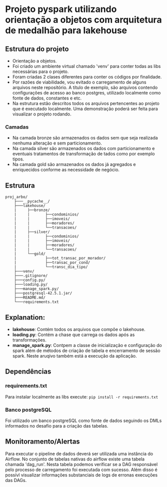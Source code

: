 # Projeto pyspark utilizando orientação a objetos com arquitetura de medalhão para lakehouse

## Estrutura do projeto
- Orientação a objetos.
- Foi criado um ambiente virtual chamado 'venv' para conter todas as libs necessárias para o projeto.
- Foram criadas 2 clases diferentes para conter os códigos por finalidade. 
- Por razões de viabilidade, vou evitado o carregamento de alguns arquivos neste repositório. A título de exemplo, são arquivos contendo configurações de acesso ao banco postgres, utilizado localmente como fonte de dados, constantes e etc.
- Na estrutura estão descritos todos os arquivos pertencentes ao projeto que é executado localmente. Uma demonstração poderá ser feita para visualizar o projeto rodando.

### Camadas
- Na camada bronze são armazenados os dados sem que seja realizada nenhuma alteração e sem particionamento.
- Na camada silver são armazenados os dados com particionamento e eventuais tratamentos de transformação de tados como por exemplo tipos.
- Na camada gold são armazenados os dados já agregados e enriquecidos conforme as necessidade de negócio.

  
## Estrutura

```
proj_arbo/
    ├───__pycache__/
    ├───lakehouse/      
    |     ├──bronze/
    |     |       ├──condominios/
    |     |       ├──imoveis/
    |     |       ├──moradores/
    |     |       └──transacoes/
    |     ├──silver/
    |     |       ├──condominios/
    |     |       ├──imoveis/
    |     |       ├──moradores/
    |     |       └──transacoes/
    |     └──gold/
    |             ├──tot_transac_por_morador/
    |             ├──transac_por_cond/
    |             └──transc_dia_tipo/ 
    ├───venv/
    ├───.gitignore/
    ├───config.py/
    ├───loading.py/ 
    ├───manage_spark.py/
    ├───postgresql-42.5.1.jar/
    ├───README.md/
    └───requirements.txt
```

## Explanation:

- **lakehouse**: Contém todos os arquivos que compôe o lakehouse.
- **loading.py**: Contém a chase que carrega os dados após as transformações.  
- **manage_spark.py**: Contpem a classe de inicialização e configuração do spark além de métodos de criação de tabela e encerramento de sessão spark. Neste aruqivo também está a execução da aplicação.


## Dependências

### requirements.txt
Para instalar localmente as libs execute: `pip install -r requirements.txt`

### Banco postgreSQL
Foi utilizado um banco postgreSQL como fonte de dados seguindo os DMLs informados no desafio para a criação das tabelas.

## Monitoramento/Alertas
Para executar o pipeline de dados deverá ser utilizada uma instância do Airflow. No conjunto de tabelas nativas do airflow existe uma tabela chamada 'dag_run'. 
Nesta tabela podemos verificar se a DAG responsável pelo processo de carregamento foi executada com sucesso. Além disso é possívl visualizar informações substanciais de logs de erronas execuções das DAGs.

